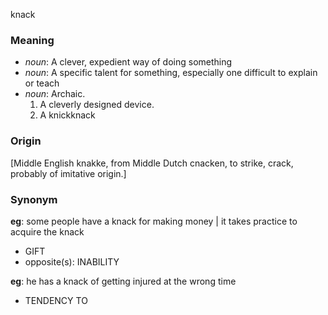 knack
### Meaning
+ _noun_: A clever, expedient way of doing something
+ _noun_: A specific talent for something, especially one difficult to explain or teach
+ _noun_: Archaic.
   1. A cleverly designed device.
   2. A knickknack

### Origin

[Middle English knakke, from Middle Dutch cnacken, to strike, crack, probably of imitative origin.]

### Synonym

__eg__: some people have a knack for making money | it takes practice to acquire the knack

+ GIFT
+ opposite(s): INABILITY

__eg__: he has a knack of getting injured at the wrong time

+ TENDENCY TO


